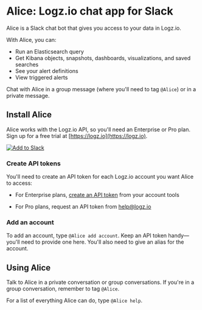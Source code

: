 # Alice: Logz.io chat app for Slack

Alice is a Slack chat bot that gives you access to your data in Logz.io.

With Alice, you can:
* Run an Elasticsearch query
* Get Kibana objects, snapshots, dashboards, visualizations, and saved searches
* See your alert definitions
* View triggered alerts

Chat with Alice in a group message (where you'll need to tag `@Alice`) or in a private message.

## Install Alice

Alice works with the Logz.io API, so you'll need an Enterprise or Pro plan.
Sign up for a free trial at [https://logz.io](https://logz.io).

[![Add to Slack](https://platform.slack-edge.com/img/add_to_slack.png)](https://slack.com/oauth/authorize?client_id=8241711843.335794452337&scope=bot)

### Create API tokens

You'll need to create an API token for each Logz.io account you want Alice to access:

* For Enterprise plans, [create an API token](https://app.logz.io/#/dashboard/settings/api-tokens) from your account tools

* For Pro plans, request an API token from [help@logz.io](help@logz.io)

### Add an account

To add an account, type `@Alice add account`.
Keep an API token handy—you'll need to provide one here.
You'll also need to give an alias for the account.

## Using Alice

Talk to Alice in a private conversation or group conversations.
If you're in a group conversation, remember to tag `@Alice`.

For a list of everything Alice can do, type `@Alice help`.